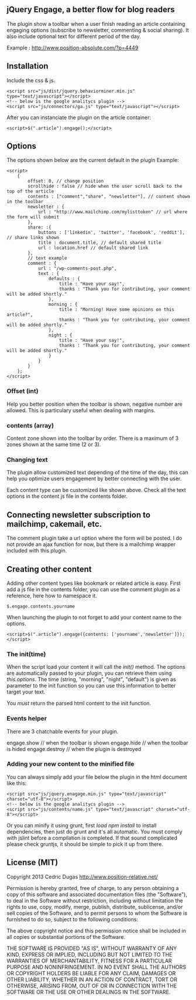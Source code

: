 ## jQuery Engage, a better flow for blog readers

The plugin show a toolbar when a user finish reading an article containing engaging options (subscribe to newsletter, commenting & social sharing). It also include optional text for different period of the day.

Example : http://www.position-absolute.com/?p=4449


## Installation

Include the css & js.

	<script src="js/dist/jquery.behaviorminer.min.js" type="text/javascript"></script>
	<!-- below is the google analitycs plugin -->
	<script src="js/connectors/ga.js" type="text/javascript"></script>

After you can instanciate the plugin on the article container:

	<script>$(".article").engage();</script>


## Options
The options shown below are the current default in the plugin
Example:

	<script>
		{
            offset: 0, // change position
            scrollhide : false // hide when the user scroll back to the top of the article
            contents : ["comment","share", "newsletter"], // content shown in the toolbar
            newsletter : {
            	url : "http://www.mailchimp.com/mylisttoken" // url where the form will submit
            },
            share: :{
            	buttons : ['linkedin', 'twitter', 'facebook', 'reddit'], // share links shown
            	title : document.title, // default shared title
            	url : location.href // default shared link
            },
            // text example
            comment : {
            	url : "/wp-comments-post.php",
	            text : {
		            defaults : {
		                title : "Have your say!",
		                thanks : "Thank you for contributing, your comment will be added shortly."
		            },
		            morning : {
		                title : "Morning! Have some opinions on this article?",
		                thanks : "Thank you for contributing, your comment will be added shortly."
		            },
		            night : {
		                title : "Have your say!",
		                thanks : "Thank you for contributing, your comment will be added shortly."
		            }
		        }
		    }
        };
	</script>

### Offset (int)

Help you better position when the toolbar is shown, negative number are allowed. This is particulary useful when dealing with margins.


### contents (array)

Content zone shown into the toolbar by order. There is a maximum of 3 zones shown at the same time (2 or 3).  



### Changing text

The plugin allow customized text depending of the time of the day, this can help you optimize users engagement by better connecting with the user.

Each content type can be customized like shown above. Check all the text options in the content js file in the contents folder.

## Connecting newsletter subscription to mailchimp, cakemail, etc.

The comment plugin take a url option where the form will be posted. I do not provide an ajax function for now, but there is a mailchimp wrapper included with this plugin.

## Creating other content

Adding other content types like bookmark or related article is easy. First add a js file in the contents folder, you can use the comment plugin as a reference, here how to namespace it.

	$.engage.contents.yourname


When launching the plugin to not forget to add your content name to the options.

	<script>$(".article").engage({contents: ['yourname','newsletter']});</script>

### The init(time)

When the script load your content it will call the *init()* method.  The options are automatically passed to your plugin, you can retrieve them using *this.options*. The time (string, "morning", "night", "default") is given as parameter to the init function so you can use this information to better target your text.

You *must* return the parsed html content to the init function.

### Events helper

There are 3 chatchable events for your plugin.

engage.show // when the toolbar is shown
engage.hide // when the toolbar is hided
engage.destroy // when the plugin is destroyed

### Adding your new content to the minified file

You can always simply add your file below the plugin in the html document like this:

	<script src="js/jquery.enagage.min.js" type="text/javascript" charset="utf-8"></script>
	<!-- below is the google analitycs plugin -->
	<script src="js/contents/name.js" type="text/javascript" charset="utf-8"></script>

Or you can minify it using grunt, first *load npm install* to install dependencies, then just do grunt and it's all automatic. You must comply with jslint before a compilation is completed. If that sound complicated please check gruntjs, it should be simple to pick it up from there.


## License (MIT)

Copyright 2013 Cedric Dugas
http://www.position-relative.net/

Permission is hereby granted, free of charge, to any person obtaining
a copy of this software and associated documentation files (the
"Software"), to deal in the Software without restriction, including
without limitation the rights to use, copy, modify, merge, publish,
distribute, sublicense, and/or sell copies of the Software, and to
permit persons to whom the Software is furnished to do so, subject to
the following conditions:

The above copyright notice and this permission notice shall be
included in all copies or substantial portions of the Software.

THE SOFTWARE IS PROVIDED "AS IS", WITHOUT WARRANTY OF ANY KIND,
EXPRESS OR IMPLIED, INCLUDING BUT NOT LIMITED TO THE WARRANTIES OF
MERCHANTABILITY, FITNESS FOR A PARTICULAR PURPOSE AND
NONINFRINGEMENT. IN NO EVENT SHALL THE AUTHORS OR COPYRIGHT HOLDERS BE
LIABLE FOR ANY CLAIM, DAMAGES OR OTHER LIABILITY, WHETHER IN AN ACTION
OF CONTRACT, TORT OR OTHERWISE, ARISING FROM, OUT OF OR IN CONNECTION
WITH THE SOFTWARE OR THE USE OR OTHER DEALINGS IN THE SOFTWARE.